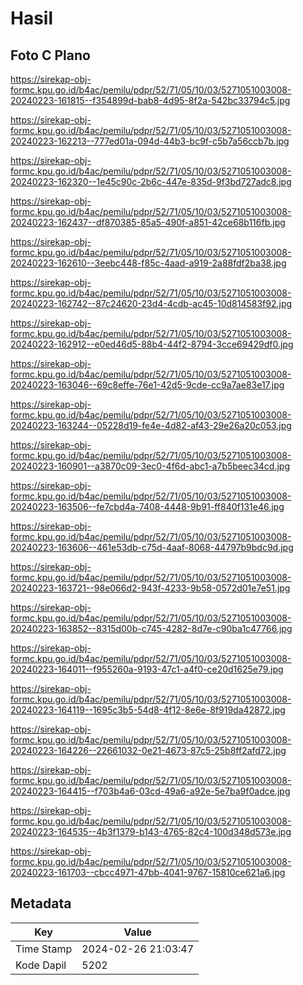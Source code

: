 # Hasil

## Foto C Plano

https://sirekap-obj-formc.kpu.go.id/b4ac/pemilu/pdpr/52/71/05/10/03/5271051003008-20240223-161815--f354899d-bab8-4d95-8f2a-542bc33794c5.jpg

https://sirekap-obj-formc.kpu.go.id/b4ac/pemilu/pdpr/52/71/05/10/03/5271051003008-20240223-162213--777ed01a-094d-44b3-bc9f-c5b7a56ccb7b.jpg

https://sirekap-obj-formc.kpu.go.id/b4ac/pemilu/pdpr/52/71/05/10/03/5271051003008-20240223-162320--1e45c90c-2b6c-447e-835d-9f3bd727adc8.jpg

https://sirekap-obj-formc.kpu.go.id/b4ac/pemilu/pdpr/52/71/05/10/03/5271051003008-20240223-162437--df870385-85a5-490f-a851-42ce68b116fb.jpg

https://sirekap-obj-formc.kpu.go.id/b4ac/pemilu/pdpr/52/71/05/10/03/5271051003008-20240223-162610--3eebc448-f85c-4aad-a919-2a88fdf2ba38.jpg

https://sirekap-obj-formc.kpu.go.id/b4ac/pemilu/pdpr/52/71/05/10/03/5271051003008-20240223-162742--87c24620-23d4-4cdb-ac45-10d814583f92.jpg

https://sirekap-obj-formc.kpu.go.id/b4ac/pemilu/pdpr/52/71/05/10/03/5271051003008-20240223-162912--e0ed46d5-88b4-44f2-8794-3cce69429df0.jpg

https://sirekap-obj-formc.kpu.go.id/b4ac/pemilu/pdpr/52/71/05/10/03/5271051003008-20240223-163046--69c8effe-76e1-42d5-9cde-cc9a7ae83e17.jpg

https://sirekap-obj-formc.kpu.go.id/b4ac/pemilu/pdpr/52/71/05/10/03/5271051003008-20240223-163244--05228d19-fe4e-4d82-af43-29e26a20c053.jpg

https://sirekap-obj-formc.kpu.go.id/b4ac/pemilu/pdpr/52/71/05/10/03/5271051003008-20240223-160901--a3870c09-3ec0-4f6d-abc1-a7b5beec34cd.jpg

https://sirekap-obj-formc.kpu.go.id/b4ac/pemilu/pdpr/52/71/05/10/03/5271051003008-20240223-163506--fe7cbd4a-7408-4448-9b91-ff840f131e46.jpg

https://sirekap-obj-formc.kpu.go.id/b4ac/pemilu/pdpr/52/71/05/10/03/5271051003008-20240223-163606--461e53db-c75d-4aaf-8068-44797b9bdc9d.jpg

https://sirekap-obj-formc.kpu.go.id/b4ac/pemilu/pdpr/52/71/05/10/03/5271051003008-20240223-163721--98e066d2-943f-4233-9b58-0572d01e7e51.jpg

https://sirekap-obj-formc.kpu.go.id/b4ac/pemilu/pdpr/52/71/05/10/03/5271051003008-20240223-163852--8315d00b-c745-4282-8d7e-c90ba1c47766.jpg

https://sirekap-obj-formc.kpu.go.id/b4ac/pemilu/pdpr/52/71/05/10/03/5271051003008-20240223-164011--f955260a-9193-47c1-a4f0-ce20d1625e79.jpg

https://sirekap-obj-formc.kpu.go.id/b4ac/pemilu/pdpr/52/71/05/10/03/5271051003008-20240223-164119--1695c3b5-54d8-4f12-8e6e-8f919da42872.jpg

https://sirekap-obj-formc.kpu.go.id/b4ac/pemilu/pdpr/52/71/05/10/03/5271051003008-20240223-164226--22661032-0e21-4673-87c5-25b8ff2afd72.jpg

https://sirekap-obj-formc.kpu.go.id/b4ac/pemilu/pdpr/52/71/05/10/03/5271051003008-20240223-164415--f703b4a6-03cd-49a6-a92e-5e7ba9f0adce.jpg

https://sirekap-obj-formc.kpu.go.id/b4ac/pemilu/pdpr/52/71/05/10/03/5271051003008-20240223-164535--4b3f1379-b143-4765-82c4-100d348d573e.jpg

https://sirekap-obj-formc.kpu.go.id/b4ac/pemilu/pdpr/52/71/05/10/03/5271051003008-20240223-161703--cbcc4971-47bb-4041-9767-15810ce621a6.jpg


## Metadata

| Key        | Value               |
| ---------- | ------------------- |
| Time Stamp | 2024-02-26 21:03:47 |
| Kode Dapil | 5202                |



